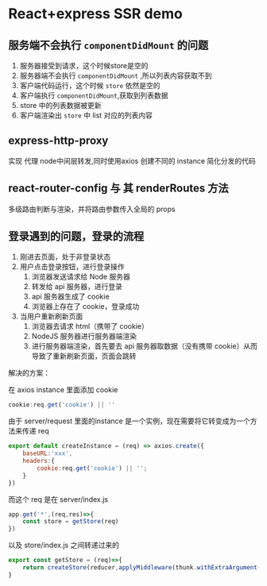# React+express SSR demo

## 服务端不会执行 `componentDidMount` 的问题

1. 服务器接受到请求，这个时候store是空的
2. 服务器端不会执行 `componentDidMount` ,所以列表内容获取不到
3. 客户端代码运行，这个时候 `store` 依然是空的
4. 客户端执行 `componentDidMount`,获取到列表数据
5. store 中的列表数据被更新
6. 客户端渲染出 `store` 中 list 对应的列表内容

## express-http-proxy

实现 代理 node中间层转发,同时使用axios 创建不同的 instance 简化分发的代码

## react-router-config 与 其 renderRoutes 方法

多级路由判断与渲染，并将路由参数传入全局的 props

## 登录遇到的问题，登录的流程

1. 刚进去页面，处于非登录状态
2. 用户点击登录按钮，进行登录操作
   1. 浏览器发送请求给 Node 服务器
   2. 转发给 api 服务器，进行登录
   3. api 服务器生成了 cookie 
   4. 浏览器上存在了 cookie，登录成功
3. 当用户重新刷新页面
   1. 浏览器去请求 html（携带了 cookie）
   2. NodeJS 服务器进行服务器端渲染
   3. 进行服务器端渲染，首先要去 api 服务器取数据（没有携带 cookie）从而导致了重新刷新页面，页面会跳转

解决的方案：

在 axios instance 里面添加 cookie

```javascript
cookie:req.get('cookie') || ''
```

由于 server/request 里面的instance 是一个实例，现在需要将它转变成为一个方法来传递 req

```javascript
export default createInstance = (req) => axios.create({
    baseURL:'xxx',
    headers:{
        cookie:req.get('cookie') || '';
    }
})
```

而这个 req 是在 server/index.js

```javascript
app.get('*',(req,res)=>{
    const store = getStore(req)
})
```

以及 store/index.js 之间转递过来的

```javascript
export const getStore = (req)=>{
    return createStore(reducer,applyMiddleware(thunk.withExtraArgument(serverAxios(req))))
}
```

